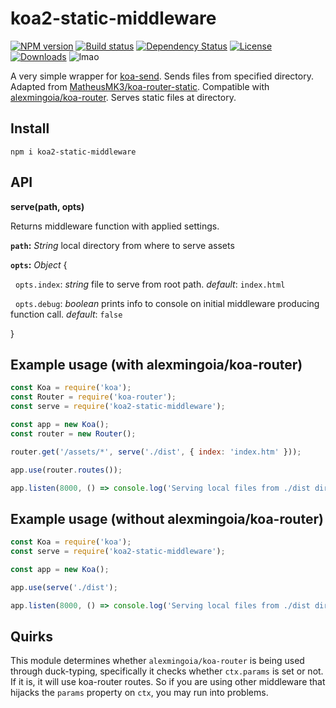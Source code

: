 # koa2-static-middleware

[![NPM version][npm-image]][npm-url]
[![Build status][travis-image]][travis-url]
[![Dependency Status][david-image]][david-url]
[![License][license-image]][license-url]
[![Downloads][downloads-image]][npm-url]
![lmao](https://img.shields.io/badge/pls%20download-lmao-ff69b4.svg)


A very simple wrapper for [koa-send](https://github.com/koajs/send). Sends files from specified directory. Adapted from [MatheusMK3/koa-router-static](https://github.com/MatheusMK3/koa-router-static/blob/master/index.js). Compatible with [alexmingoia/koa-router](https://github.com/alexmingoia/koa-router). Serves static files at directory.

## Install

`npm i koa2-static-middleware`

## API

**serve(path, opts)**

Returns middleware function with applied settings.

**`path`:** _String_ local directory from where to serve assets

**`opts`:** _Object_ {

&nbsp;&nbsp;`opts.index`: _string_ file to serve from root path. _default_: `index.html`

&nbsp;&nbsp;`opts.debug`: _boolean_ prints info to console on initial middleware producing function call. _default_: `false`

 }



## Example usage (with alexmingoia/koa-router)

```javascript
const Koa = require('koa');
const Router = require('koa-router');
const serve = require('koa2-static-middleware');

const app = new Koa();
const router = new Router();

router.get('/assets/*', serve('./dist', { index: 'index.htm' }));

app.use(router.routes());

app.listen(8000, () => console.log('Serving local files from ./dist directory at http://localhost:8000/assets/'));
```

## Example usage (without alexmingoia/koa-router)

```javascript
const Koa = require('koa');
const serve = require('koa2-static-middleware');

const app = new Koa();

app.use(serve('./dist');

app.listen(8000, () => console.log('Serving local files from ./dist directory at http://localhost:8000/'));
```

## Quirks

This module determines whether `alexmingoia/koa-router` is being used through duck-typing, specifically it checks whether `ctx.params` is set or not. If it is, it will use koa-router routes. So if you are using other middleware that hijacks the `params` property on `ctx`, you may run into problems.

[npm-image]: https://img.shields.io/npm/v/koa2-static-middleware.svg?style=flat-square
[npm-url]: https://www.npmjs.com/package/koa2-static-middleware
[travis-url]: https://travis-ci.org/danielgormly/koa2-static-middleware
[travis-image]: https://travis-ci.org/danielgormly/koa2-static-middleware.svg?branch=master
[david-image]: https://david-dm.org/danielgormly/koa2-static-middleware.svg
[david-url]: https://david-dm.org/danielgormly/koa2-static-middleware
[downloads-image]: https://img.shields.io/npm/dw/koa2-static-middleware.svg
[license-url]: https://opensource.org/licenses/MIT
[license-image]: https://img.shields.io/npm/l/koa2-static-middleware.svg
